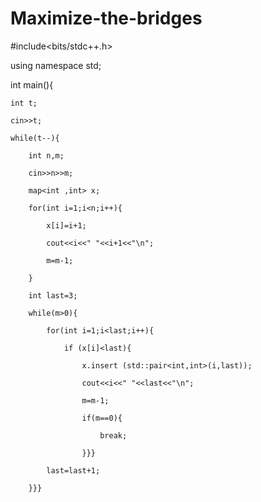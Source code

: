 # Maximize-the-bridges

#include<bits/stdc++.h>

using namespace std;

int main(){

    int t;
    
    cin>>t;
    
    while(t--){
    
        int n,m;
        
        cin>>n>>m;
        
        map<int ,int> x;
        
        for(int i=1;i<n;i++){
        
            x[i]=i+1;
            
            cout<<i<<" "<<i+1<<"\n";
            
            m=m-1;
            
        }
        
        int last=3;
        
        while(m>0){
        
            for(int i=1;i<last;i++){
            
                if (x[i]<last){
                
                    x.insert (std::pair<int,int>(i,last));
                    
                    cout<<i<<" "<<last<<"\n";
                    
                    m=m-1;
                    
                    if(m==0){
                    
                        break;
                        
                    }}}
                    
            last=last+1;
            
        }}}
